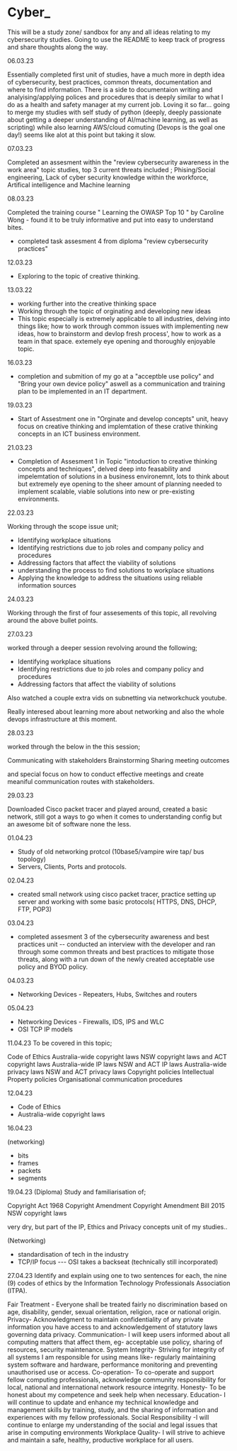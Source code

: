 # Cyber_


This will be a study zone/ sandbox for any and all ideas relating to my cybersecurity studies. Going to use the README to keep track of progress and share thoughts along the way. 

06.03.23 

Essentially completed first unit of studies, have a much more in depth idea of cybersecurity, best practices, common threats, documentation and where to find information. There is a side to documentaion writing and analyising/applying polices and procedures that is deeply similar to what I do as a health and safety manager at my current job. Loving it so far... going to merge my studies with self study of python (deeply, deeply passionate about getting a deeper understanding of AI/machine learning, as well as scripting) while also learning AWS/cloud comuting (Devops is the goal one day!) seems like alot at this point but taking it slow. 

07.03.23

Completed an assesment within the "review cybersecurity awareness in the work area" topic studies, top 3 current threats included ; Phising/Social engineering, Lack of cyber security knowledge within the workforce, Artifical intelligence and Machine learning


08.03.23

Completed the training course " Learning the OWASP Top 10 " by Caroline Wong - found it to be truly informative and put into easy to understand bites. 
- completed task assesment 4 from diploma "review cybersecurity practices" 


12.03.23
- Exploring to the topic of creative thinking.

13.03.22
- working further into the creative thinking space
- Working through the topic of orginating and developing new ideas
- This topic especially is extremely applicable to all industries, delving into things like; how to work through common issues with implementing new ideas, how to brainstorm and devlop fresh process', how to work as a team in that space. extemely eye opening and thoroughly enjoyable topic.


16.03.23
- completion and submition of my go at a "acceptble use policy" and "Bring your own device policy" aswell as a communication and training plan to be implemented in an IT department. 

19.03.23
- Start of Assestment one in "Orginate and develop concepts" unit, heavy focus on creative thinking and implemtation of these crative thinking concepts in an ICT business environment.

21.03.23
- Completion of Assesment 1 in Topic "intoduction to creative thinking concepts and techniques", delved deep into feasability and impelemtation of solutions in a business environemnt, lots to think about but extremely eye opening to the sheer amount of planning needed to implement scalable, viable solutions into new or pre-existing environments.


22.03.23

Working through the scope issue unit; 

- Identifying workplace situations
- Identifying restrictions due to job roles and company policy and procedures
- Addressing factors that affect the viability of solutions
- understanding the process to find solutions to workplace situations
- Applying the knowledge to address the situations using reliable information sources

24.03.23

Working through the first of four assesements of this topic, all revolving around the above bullet points. 

27.03.23

worked through a deeper session revolving around the following; 
- Identifying workplace situations
- Identifying restrictions due to job roles and company policy and procedures
- Addressing factors that affect the viability of solutions

Also watched a couple extra vids on subnetting via networkchuck youtube. 

Really interesed about learning more about networking and also the whole devops infrastructure at this moment. 


28.03.23

worked through the below in the this session; 

  Communicating with stakeholders
  Brainstorming
  Sharing meeting outcomes
  
  and special focus on how to conduct effective meetings and create meaniful communication routes with stakeholders.


29.03.23

Downloaded Cisco packet tracer and played around, created a basic network, still got a ways to go when it comes to understanding config but an awesome bit of software none the less.

01.04.23
- Study of old networking protcol (10base5/vampire wire tap/ bus topology) 
- Servers, Clients, Ports and protocols.


02.04.23
- created small network using cisco packet tracer, practice setting up server and working with some basic protocols( HTTPS, DNS, DHCP, FTP, POP3)


03.04.23
- completed assesment 3 of the cybersecurity awareness and best practices unit -- conducted an interview with the developer and ran through some common threats and best practices to mitigate those threats, along with a run down of the newly created acceptable use policy and BYOD policy.


04.03.23
- Networking Devices - Repeaters, Hubs, Switches and routers

05.04.23
- Networking Devices - Firewalls, IDS, IPS and WLC
- OSI TCP IP models


11.04.23
 To be covered in this topic; 
 
Code of Ethics
Australia-wide copyright laws
NSW copyright laws and ACT copyright laws
Australia-wide IP laws
NSW and ACT IP laws
Australia-wide privacy laws
NSW and ACT privacy laws
Copyright policies
Intellectual Property policies
Organisational communication procedures

12.04.23
- Code of Ethics
- Australia-wide copyright laws


16.04.23

(networking) 
- bits 
- frames 
- packets 
- segments


19.04.23
(Diploma)
Study and familiarisation of; 

Copyright Act 1968
Copyright Amendment 
Copyright Amendment Bill 2015
NSW copyright laws

very dry, but part of the IP, Ethics and Privacy concepts unit of my studies..

(Networking)
- standardisation of tech in the industry 
- TCP/IP focus --- OSI takes a backseat (technically still incorporated)

27.04.23
Identify and explain using one to two sentences for each, the nine (9) codes of ethics by the Information Technology Professionals Association (ITPA).

Fair Treatment - Everyone shall be treated fairly no discrimination based on age, disability, gender, sexual orientation, religion, race or national origin. 
Privacy- Acknowledgment to maintain confidentiality of any private information you have access to and acknowledgement of statutory laws governing data privacy. 
Communication- I will keep users informed about all computing matters that affect them, eg- acceptable use policy, sharing of resources, security maintenance.
System Integrity- Striving for integrity of all systems I am responsible for using means like- regularly maintaining system software and hardware, performance monitoring and preventing unauthorised use or access.
Co-operation- To co-operate and support fellow computing professionals, acknowledge community responsibility for local, national and international network resource integrity.
Honesty- To be honest about my competence and seek help when necessary.
Education- I will continue to update and enhance my technical knowledge and management skills by training, study, and the sharing of information and experiences with my fellow professionals.
Social Responsibility -I will continue to enlarge my understanding of the social and legal issues that arise in computing environments
Workplace Quality- I will strive to achieve and maintain a safe, healthy, productive workplace for all users.


